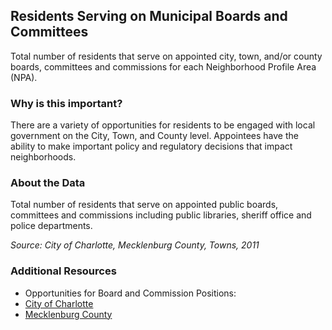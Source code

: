 ## Residents Serving on Municipal Boards and Committees
Total number of residents that serve on appointed city, town, and/or county boards, committees and commissions for each Neighborhood Profile Area (NPA).

### Why is this important?
There are a variety of opportunities for residents to be engaged with local government on the City, Town, and County level.  Appointees have the ability to make important policy and regulatory decisions that impact neighborhoods.

### About the Data
Total number of residents that serve on appointed public boards, committees and commissions including public libraries, sheriff office and police departments.

_Source: City of Charlotte, Mecklenburg County, Towns, 2011_

### Additional Resources
+ Opportunities for Board and Commission Positions: 
+ [City of Charlotte](http://charmeck.org/city/charlotte/CityClerk/BoardsandCommissions/Pages/Boards.aspx)
+ [Mecklenburg County](http://charmeck.org/mecklenburg/county/BOCC/AdvisoryBoards/Pages/Default.aspx)
